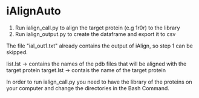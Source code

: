 # iAlignAuto

1) Run ialign_call.py to align the target protein (e.g 1r0r) to the library
2) Run ialign_output.py to create the dataframe and export it to csv

The file "ial_out1.txt" already contains the output of iAlign, so step 1 can be skipped.

list.lst -> contains the names of the pdb files that will be aligned with the target protein
target.lst -> contais the name of the target protein

In order to run ialign_call.py you need to have the library of the proteins on your computer and change the directories in the Bash Command.
